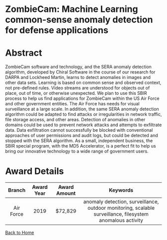 
ZombieCam: Machine Learning common-sense anomaly detection for defense applications
===================================================================================

# Abstract


ZombieCam software and technology, and the SERA anomaly detection algorithm, developed by Chiral Software in the course of our research for DARPA and Lockheed Martin, learns to detect anomalies in images and other data sets. Learning is based on common sense and observed context, not pre-defined rules. Video streams are understood for objects out of place, out of time, or otherwise unexpected. We plan to use this SBIR process to help us find applications for ZombieCam within the US Air Force and other government entities. The Air Force has needs for visual surveillance at a large scale. In addition, the same SERA anomaly detection algorithm could be adapted to find attacks or irregularities in network traffic, file storage access, and other areas. Detection of anomalies in other domains could be used to prevent network attacks and attempts to exfiltrate data. Data exfiltration cannot successfully be blocked with conventional approaches of user permissions and audit logs, but could be detected and stopped with the SERA algorithm. As a small, independent business, the SBIR special program, with the MD5 Accelerator, is a perfect fit to help us bring our innovative technology to a wide range of government users.  

# Award Details

|Branch|Award Year|Award Amount|Keywords|
| :---: | :---: | :---: | :---: |
|Air Force|2019|$72,829|anomaly detection, surveillance, outdoor monitoring, scalable surveillance, filesystem anomalous activity|
  
  


[Back to Home](https://github.com/chrischow/dod_sbir_awards/Reports/DJ/#1448)